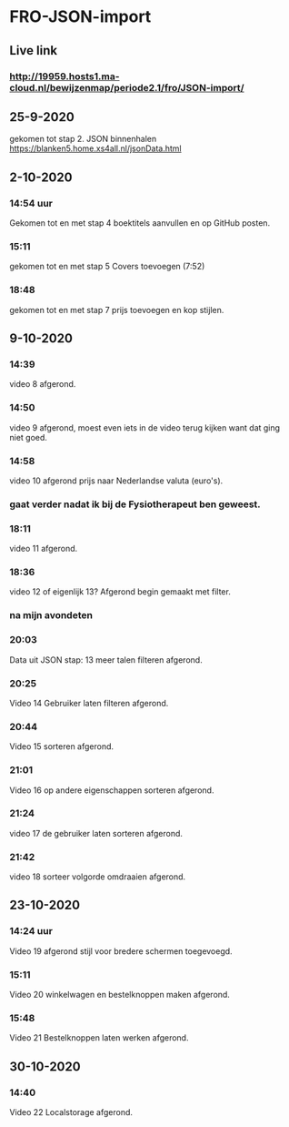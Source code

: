 # FRO-JSON-import 
## Live link
### http://19959.hosts1.ma-cloud.nl/bewijzenmap/periode2.1/fro/JSON-import/
## 25-9-2020
gekomen tot stap 2. JSON binnenhalen https://blanken5.home.xs4all.nl/jsonData.html
## 2-10-2020
### 14:54 uur
Gekomen tot en met stap 4 boektitels aanvullen en op GitHub posten.
### 15:11
gekomen tot en met stap 5 Covers toevoegen (7:52)
### 18:48
gekomen tot en met stap 7 prijs toevoegen en kop stijlen.
## 9-10-2020
### 14:39
video 8 afgerond.
### 14:50
video 9 afgerond, moest even iets in de video terug kijken want dat ging niet goed. 
### 14:58
video 10 afgerond prijs naar Nederlandse valuta (euro's).
### gaat verder nadat ik bij de Fysiotherapeut ben geweest.
### 18:11
video 11 afgerond.
### 18:36
video 12 of eigenlijk 13? Afgerond begin gemaakt met filter.
### na mijn avondeten 
### 20:03
Data uit JSON stap: 13 meer talen filteren afgerond.
### 20:25 
Video 14 Gebruiker laten filteren afgerond.
### 20:44
Video 15 sorteren afgerond.
### 21:01
Video 16 op andere eigenschappen sorteren afgerond.
### 21:24
video 17 de gebruiker laten sorteren afgerond.
### 21:42
video 18 sorteer volgorde omdraaien afgerond.

## 23-10-2020
### 14:24 uur
Video 19 afgerond stijl voor bredere schermen toegevoegd.
### 15:11
Video 20 winkelwagen en bestelknoppen maken afgerond.
### 15:48
Video 21 Bestelknoppen laten werken afgerond.

## 30-10-2020
### 14:40
Video 22 Localstorage afgerond.